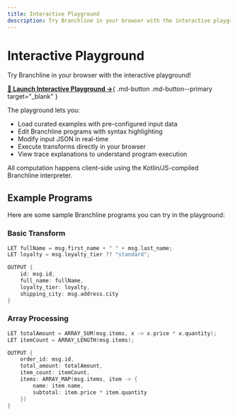 ```yaml
---
title: Interactive Playground
description: Try Branchline in your browser with the interactive playground.
---
```


# Interactive Playground

Try Branchline in your browser with the interactive playground!

[**🚀 Launch Interactive Playground →**](playground/demo.html){ .md-button .md-button--primary target="_blank" }

The playground lets you:

* Load curated examples with pre-configured input data
* Edit Branchline programs with syntax highlighting
* Modify input JSON in real-time
* Execute transforms directly in your browser
* View trace explanations to understand program execution

All computation happens client-side using the Kotlin/JS-compiled Branchline interpreter.

## Example Programs

Here are some sample Branchline programs you can try in the playground:

### Basic Transform

```kotlin
LET fullName = msg.first_name + " " + msg.last_name;
LET loyalty = msg.loyalty_tier ?? "standard";

OUTPUT {
    id: msg.id,
    full_name: fullName,
    loyalty_tier: loyalty,
    shipping_city: msg.address.city
}
```

### Array Processing

```kotlin
LET totalAmount = ARRAY_SUM(msg.items, x -> x.price * x.quantity);
LET itemCount = ARRAY_LENGTH(msg.items);

OUTPUT {
    order_id: msg.id,
    total_amount: totalAmount,
    item_count: itemCount,
    items: ARRAY_MAP(msg.items, item -> {
        name: item.name,
        subtotal: item.price * item.quantity
    })
}
```

